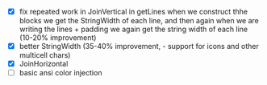 - [x] fix repeated work in JoinVertical
  in getLines when we construct thhe blocks we get the StringWidth
  of each line, and then again when we are writing the lines + padding
  we again get the string width of each line
  (10-20% improvement)
- [x] better StringWidth (35-40% improvement, - support for icons and other multicell chars)
- [x] JoinHorizontal
- [ ] basic ansi color injection
